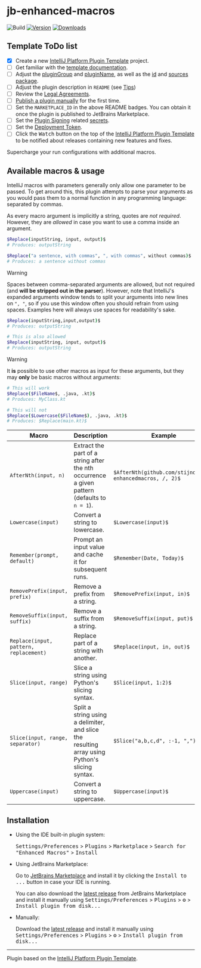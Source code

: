 # jb-enhanced-macros

![Build](https://github.com/stijndcl/jb-enhanced-macros/workflows/Build/badge.svg)
[![Version](https://img.shields.io/jetbrains/plugin/v/MARKETPLACE_ID.svg)](https://plugins.jetbrains.com/plugin/MARKETPLACE_ID)
[![Downloads](https://img.shields.io/jetbrains/plugin/d/MARKETPLACE_ID.svg)](https://plugins.jetbrains.com/plugin/MARKETPLACE_ID)

## Template ToDo list

- [x] Create a new [IntelliJ Platform Plugin Template][template] project.
- [ ] Get familiar with the [template documentation][template].
- [ ] Adjust the [pluginGroup](./gradle.properties) and [pluginName](./gradle.properties), as well as
  the [id](./src/main/resources/META-INF/plugin.xml) and [sources package](./src/main/kotlin).
- [ ] Adjust the plugin description in `README` (see [Tips][docs:plugin-description])
- [ ] Review
  the [Legal Agreements](https://plugins.jetbrains.com/docs/marketplace/legal-agreements.html?from=IJPluginTemplate).
- [ ] [Publish a plugin manually](https://plugins.jetbrains.com/docs/intellij/publishing-plugin.html?from=IJPluginTemplate)
  for the first time.
- [ ] Set the `MARKETPLACE_ID` in the above README badges. You can obtain it once the plugin is published to JetBrains
  Marketplace.
- [ ] Set the [Plugin Signing](https://plugins.jetbrains.com/docs/intellij/plugin-signing.html?from=IJPluginTemplate)
  related [secrets](https://github.com/JetBrains/intellij-platform-plugin-template#environment-variables).
- [ ] Set
  the [Deployment Token](https://plugins.jetbrains.com/docs/marketplace/plugin-upload.html?from=IJPluginTemplate).
- [ ] Click the <kbd>Watch</kbd> button on the top of the [IntelliJ Platform Plugin Template][template] to be notified
  about releases containing new features and fixes.

<!-- Plugin description -->
Supercharge your run configurations with additional macros.
<!-- Plugin description end -->

## Available macros & usage

IntelliJ macros with parameters generally only allow one parameter to be passed. To get around this, this plugin
attempts to parse your arguments as you would pass them to a normal function in any programming language: separated by
commas.

As every macro argument is implicitly a string, quotes are _not required_. However, they are _allowed_ in case you want
to use a comma inside an argument.

```bash
$Replace(inputString, input, output)$
# Produces: outputString

$Replace("a sentence, with commas", ", with commas", without commas)$
# Produces: a sentence without commas
```

> [!WARNING]
> Spaces between comma-separated arguments are allowed, but not required (and **will be stripped out in the parser**).
> However, note that IntelliJ's expanded arguments window tends to split your arguments into new lines on `", "`, so if
> you use this window often you should refrain from using spaces. Examples here will always use spaces for
> readability's sake.

```bash
$Replace(inputString,input,output)$
# Produces: outputString

# This is also allowed
$Replace(inputString, input, output)$
# Produces: outputString
```

> [!WARNING]
> It **is** possible to use other macros as input for these arguments, but they may **only** be basic macros
> without arguments:

```bash
# This will work
$Replace($FileName$, .java, .kt)$
# Produces: MyClass.kt

# This will not
$Replace($Lowercase($FileName$), .java, .kt)$
# Produces: $Replace(main.kt)$
```

| Macro                                  | Description                                                                                    | Example                                                   |
|----------------------------------------|------------------------------------------------------------------------------------------------|-----------------------------------------------------------|
| `AfterNth(input, n)`                   | Extract the part of a string after the nth occurrence a given pattern (defaults to `n = 1`).   | `$AfterNth(github.com/stijndcl/jb-enhancedmacros, /, 2)$` |
| `Lowercase(input)`                     | Convert a string to lowercase.                                                                 | `$Lowercase(input)$`                                      |
| `Remember(prompt, default)`            | Prompt an input value and cache it for subsequent runs.                                        | `$Remember(Date, Today)$`                                 |
| `RemovePrefix(input, prefix)`          | Remove a prefix from a string.                                                                 | `$RemovePrefix(input, in)$`                               |
| `RemoveSuffix(input, suffix)`          | Remove a suffix from a string.                                                                 | `$RemoveSuffix(input, put)$`                              |
| `Replace(input, pattern, replacement)` | Replace part of a string with another.                                                         | `$Replace(input, in, out)$`                               |
| `Slice(input, range)`                  | Slice a string using Python's slicing syntax.                                                  | `$Slice(input, 1:2)$`                                     |
| `Slice(input, range, separator)`       | Split a string using a delimiter, and slice the resulting array using Python's slicing syntax. | `$Slice("a,b,c,d", :-1, ",")$`                            |
| `Uppercase(input)`                     | Convert a string to uppercase.                                                                 | `$Uppercase(input)$`                                      |

## Installation

- Using the IDE built-in plugin system:

  <kbd>Settings/Preferences</kbd> > <kbd>Plugins</kbd> > <kbd>Marketplace</kbd> > <kbd>Search for "Enhanced
  Macros"</kbd> >
  <kbd>Install</kbd>

- Using JetBrains Marketplace:

  Go to [JetBrains Marketplace](https://plugins.jetbrains.com/plugin/MARKETPLACE_ID) and install it by clicking
  the <kbd>Install to ...</kbd> button in case your IDE is running.

  You can also download the [latest release](https://plugins.jetbrains.com/plugin/MARKETPLACE_ID/versions) from
  JetBrains Marketplace and install it manually using
  <kbd>Settings/Preferences</kbd> > <kbd>Plugins</kbd> > <kbd>⚙️</kbd> > <kbd>Install plugin from disk...</kbd>

- Manually:

  Download the [latest release](https://github.com/stijndcl/jb-enhanced-macros/releases/latest) and install it manually
  using
  <kbd>Settings/Preferences</kbd> > <kbd>Plugins</kbd> > <kbd>⚙️</kbd> > <kbd>Install plugin from disk...</kbd>

---
Plugin based on the [IntelliJ Platform Plugin Template][template].

[template]: https://github.com/JetBrains/intellij-platform-plugin-template

[docs:plugin-description]: https://plugins.jetbrains.com/docs/intellij/plugin-user-experience.html#plugin-description-and-presentation

